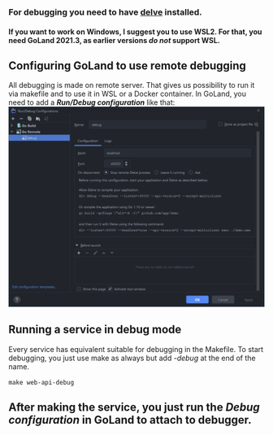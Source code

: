 ### For debugging you need to have [delve](https://github.com/go-delve/delve/blob/master/Documentation/installation/README.md) installed.
#### If you want to work on Windows, I suggest you to use WSL2. For that, you need GoLand 2021.3, as earlier versions _**do not**_ support WSL.

## Configuring GoLand to use remote debugging
All debugging is made on remote server. That gives us possibility to run it via makefile
and to use it in WSL or a Docker container. In GoLand, you need to add a _**Run/Debug configuration**_ like that:
![DebugConfiguration](images/go_remote_debug.png)


## Running a service in debug mode
Every service has equivalent suitable for debugging in the Makefile.
To start debugging, you just use make as always but add _-debug_ at the end of the name.

    make web-api-debug

## After making the service, you just run the _**Debug configuration**_ in GoLand to attach to debugger.